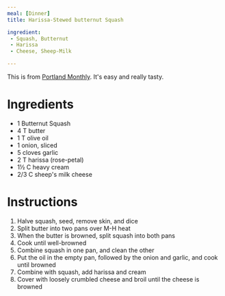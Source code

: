 ```yaml
---
meal: [Dinner]
title: Harissa-Stewed butternut Squash

ingredient:
 - Squash, Butternut
 - Harissa
 - Cheese, Sheep-Milk

---
```


This is from [Portland Monthly](http://www.pdxmonthly.com/articles/2013/11/1/recipe-harissa-stewed-butternut-squash-november-2013).
It's easy and really tasty.

# Ingredients

 * 1 Butternut Squash
 * 4 T butter
 * 1 T olive oil
 * 1 onion, sliced
 * 5 cloves garlic
 * 2 T harissa (rose-petal)
 * 1&frac12; C heavy cream
 * 2/3 C sheep's milk cheese

# Instructions

 1. Halve squash, seed, remove skin, and dice
 1. Split butter into two pans over M-H heat
 1. When the butter is browned, split squash into both pans
 1. Cook until well-browned
 1. Combine squash in one pan, and clean the other
 1. Put the oil in the empty pan, followed by the onion and garlic, and cook until browned
 1. Combine with squash, add harissa and cream
 1. Cover with loosely crumbled cheese and broil until the cheese is browned
